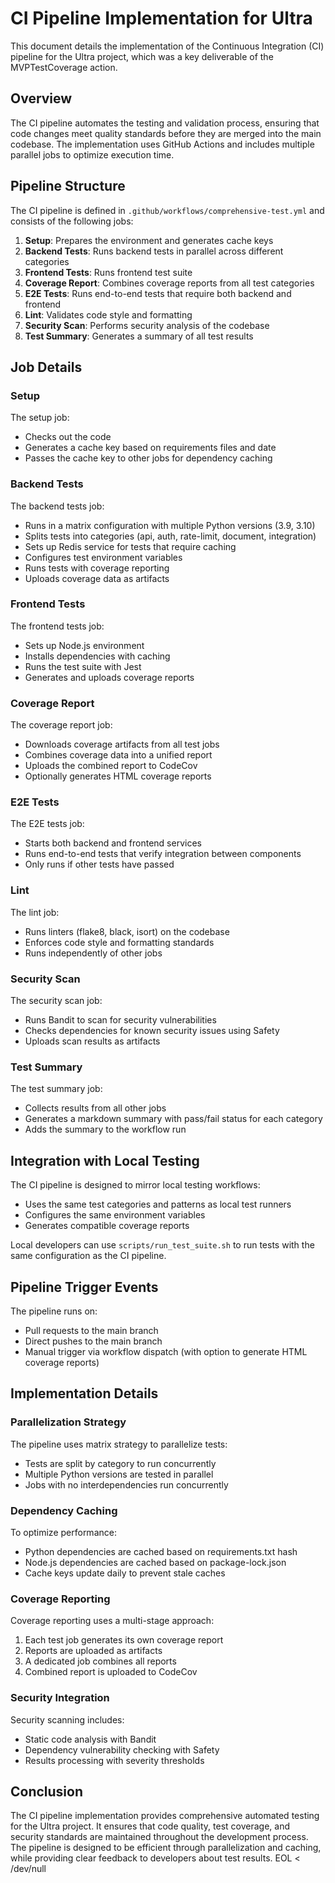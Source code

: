 # CI Pipeline Implementation for Ultra

This document details the implementation of the Continuous Integration (CI) pipeline for the Ultra project, which was a key deliverable of the MVPTestCoverage action.

## Overview

The CI pipeline automates the testing and validation process, ensuring that code changes meet quality standards before they are merged into the main codebase. The implementation uses GitHub Actions and includes multiple parallel jobs to optimize execution time.

## Pipeline Structure

The CI pipeline is defined in `.github/workflows/comprehensive-test.yml` and consists of the following jobs:

1. **Setup**: Prepares the environment and generates cache keys
2. **Backend Tests**: Runs backend tests in parallel across different categories
3. **Frontend Tests**: Runs frontend test suite
4. **Coverage Report**: Combines coverage reports from all test categories
5. **E2E Tests**: Runs end-to-end tests that require both backend and frontend
6. **Lint**: Validates code style and formatting
7. **Security Scan**: Performs security analysis of the codebase
8. **Test Summary**: Generates a summary of all test results

## Job Details

### Setup

The setup job:
- Checks out the code
- Generates a cache key based on requirements files and date
- Passes the cache key to other jobs for dependency caching

### Backend Tests

The backend tests job:
- Runs in a matrix configuration with multiple Python versions (3.9, 3.10)
- Splits tests into categories (api, auth, rate-limit, document, integration)
- Sets up Redis service for tests that require caching
- Configures test environment variables
- Runs tests with coverage reporting
- Uploads coverage data as artifacts

### Frontend Tests

The frontend tests job:
- Sets up Node.js environment
- Installs dependencies with caching
- Runs the test suite with Jest
- Generates and uploads coverage reports

### Coverage Report

The coverage report job:
- Downloads coverage artifacts from all test jobs
- Combines coverage data into a unified report
- Uploads the combined report to CodeCov
- Optionally generates HTML coverage reports

### E2E Tests

The E2E tests job:
- Starts both backend and frontend services
- Runs end-to-end tests that verify integration between components
- Only runs if other tests have passed

### Lint

The lint job:
- Runs linters (flake8, black, isort) on the codebase
- Enforces code style and formatting standards
- Runs independently of other jobs

### Security Scan

The security scan job:
- Runs Bandit to scan for security vulnerabilities
- Checks dependencies for known security issues using Safety
- Uploads scan results as artifacts

### Test Summary

The test summary job:
- Collects results from all other jobs
- Generates a markdown summary with pass/fail status for each category
- Adds the summary to the workflow run

## Integration with Local Testing

The CI pipeline is designed to mirror local testing workflows:

- Uses the same test categories and patterns as local test runners
- Configures the same environment variables
- Generates compatible coverage reports

Local developers can use `scripts/run_test_suite.sh` to run tests with the same configuration as the CI pipeline.

## Pipeline Trigger Events

The pipeline runs on:
- Pull requests to the main branch
- Direct pushes to the main branch
- Manual trigger via workflow dispatch (with option to generate HTML coverage reports)

## Implementation Details

### Parallelization Strategy

The pipeline uses matrix strategy to parallelize tests:
- Tests are split by category to run concurrently
- Multiple Python versions are tested in parallel
- Jobs with no interdependencies run concurrently

### Dependency Caching

To optimize performance:
- Python dependencies are cached based on requirements.txt hash
- Node.js dependencies are cached based on package-lock.json
- Cache keys update daily to prevent stale caches

### Coverage Reporting

Coverage reporting uses a multi-stage approach:
1. Each test job generates its own coverage report
2. Reports are uploaded as artifacts
3. A dedicated job combines all reports
4. Combined report is uploaded to CodeCov

### Security Integration

Security scanning includes:
- Static code analysis with Bandit
- Dependency vulnerability checking with Safety
- Results processing with severity thresholds

## Conclusion

The CI pipeline implementation provides comprehensive automated testing for the Ultra project. It ensures that code quality, test coverage, and security standards are maintained throughout the development process. The pipeline is designed to be efficient through parallelization and caching, while providing clear feedback to developers about test results.
EOL < /dev/null